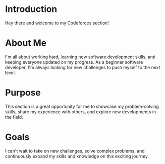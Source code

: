 <h1>Introduction</h1><p>Hey there and welcome to my Codeforces section!</p><h1>About Me</h1><p>I'm all about working hard, learning new software development skills, and keeping everyone updated on my progress.
As a beginner software developer, I'm always looking for new challenges to push myself to the next level.</p><h1>Purpose</h1><p>This section is a great opportunity for me to showcase my problem-solving skills, share my experience with others, and explore new developments in the field.</p><h1>Goals</h1><p>I can't wait to take on new challenges, solve complex problems, and continuously expand my skills and knowledge on this exciting journey.</p>
